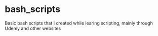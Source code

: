 # bash_scripts
Basic bash scripts that I created while learing scripting, mainly through Udemy and other websites
